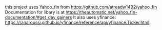 this projext uses 
Yahoo_fin from https://github.com/atreadw1492/yahoo_fin
Documentation for libary is at https://theautomatic.net/yahoo_fin-documentation/#get_day_gainers
It also uses yfinance: 
https://ranaroussi.github.io/yfinance/reference/api/yfinance.Ticker.html
